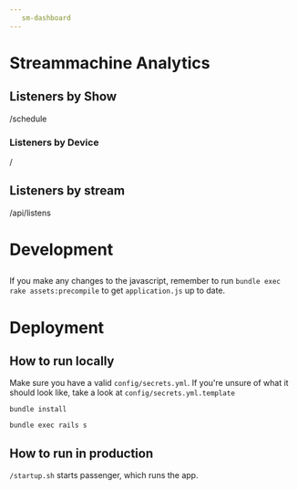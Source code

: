 ```yaml
---
   sm-dashboard
---
```


# Streammachine Analytics

## Listeners by Show
/schedule

### Listeners by Device
/

## Listeners by stream
/api/listens


# Development

##
If you make any changes to the javascript, remember to run `bundle exec rake assets:precompile` to get `application.js` up to date.

# Deployment

## How to run locally
Make sure you have a valid `config/secrets.yml`. If you're unsure of what it should look like, take a look at `config/secrets.yml.template`

`bundle install`

`bundle exec rails s`

## How to run in production

`/startup.sh` starts passenger, which runs the app.

